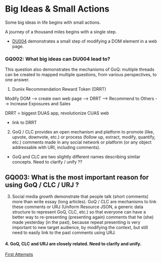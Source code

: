 # Big Ideas & Small Actions

Some big ideas in life begins with small actions.

A journey of a thousand miles begins with a single step.

- [DU004](https://github.com/udexon/DUNIIX/blob/main/DU004_Modify_HTML.md) demonstrates a small step of modifying a DOM element in a web page.

### GQ002: What big ideas can DU004 lead to? 

This question also demonstrates the mechanisms of GoQ: multiple threads can be created to mapped multiple questions, from various perspectives, to one answer.

1. Duniix Recommendation Reward Token (DRRT)

Modify DOM --> create own web page --> DRRT --> Recommend to Others --> Increase Exposures and Sales

DRRT = biggest DUAS app, revolutionize CUAS web

- link to DRRT


2. GoQ / CLC provides an open mechanism and platform to promote (like, upvote, downvote, etc.) or process (follow up, extract, modify, quantify, etc.) comments made in any social network or platform (or any object addressable with URI, including comments).

- GoQ and CLC are two slightly different names describing similar concepts. Need to clarify / unify ??


## GQ003: What is the most important reason for using GoQ / CLC / URJ ?

3. Social media growth demonstrate that people talk (short comments) more than write essay (long articles). GoQ / CLC are mechanisms to link these comments or URJ (Uniform Resource JSON, a generic data structure to represent GoQ, CLC, etc.) so that everyone can have a better way to re-presenting (presenting again) comments that he (she) made yesterday (in the past), because repeat presenting is very important to new target audience, by modifying the context, but still need to easily link to the past comments using URJ.



#### 4. GoQ, CLC and URJ are closely related. Need to clarify and unify.

<a href="#TOC">First Attempts</a>
